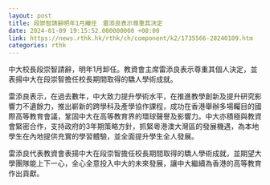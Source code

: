 ```yaml
---
layout: post
title: 段崇智請辭明年1月離任　雷添良表示尊重其決定
date: 2024-01-09 19:15:52.000000000 +08:00
link: https://news.rthk.hk/rthk/ch/component/k2/1735566-20240109.htm
categories: rthk
---
```


中大校長段崇智請辭，明年1月卸任。教資會主席雷添良表示尊重其個人決定，並表揚中大在段崇智擔任校長期間取得的驕人學術成就。
 
雷添良表示，在過去數年，中大致力提升學術水平，在推進教學創新及提升研究影響力不遺餘力，推出嶄新的跨學科及產學協作課程，成功在香港舉辦多場矚目的國際高等教育會議，鞏固中大在高等教育界的環球聲譽及影響力。中大亦積極與教資會緊密合作，支持政府的3年期策略方針，抓緊粵港澳大灣區的發展機遇，為本地學生在內地提供充實的學習體驗，並全面提升學生全人發展。

雷添良代表教資會表揚中大在段崇智擔任校長期間取得的驕人學術成就，並期望大學團隊能上下一心，全心全意投入中大的未來發展，讓中大繼續為香港的高等教育作出貢獻。
